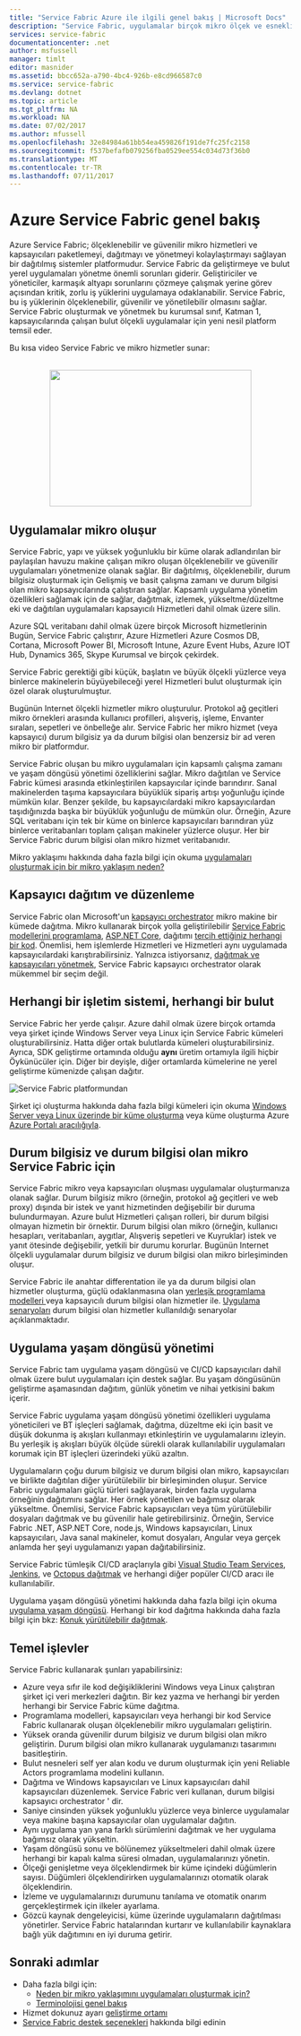 ```yaml
---
title: "Service Fabric Azure ile ilgili genel bakış | Microsoft Docs"
description: "Service Fabric, uygulamalar birçok mikro ölçek ve esneklik sağlamak için burada oluşan genel bakış. Service Fabric bir dağıtılmış sistemler platform ölçeklenebilir, güvenilir oluşturmak için kullanılan ve kolayca yönetilen bulut uygulamalarının ' dir."
services: service-fabric
documentationcenter: .net
author: msfussell
manager: timlt
editor: masnider
ms.assetid: bbcc652a-a790-4bc4-926b-e8cd966587c0
ms.service: service-fabric
ms.devlang: dotnet
ms.topic: article
ms.tgt_pltfrm: NA
ms.workload: NA
ms.date: 07/02/2017
ms.author: mfussell
ms.openlocfilehash: 32e84984a61bb54ea459826f191de7fc25fc2158
ms.sourcegitcommit: f537befafb079256fba0529ee554c034d73f36b0
ms.translationtype: MT
ms.contentlocale: tr-TR
ms.lasthandoff: 07/11/2017
---
```

# <a name="overview-of-azure-service-fabric"></a>Azure Service Fabric genel bakış
Azure Service Fabric; ölçeklenebilir ve güvenilir mikro hizmetleri ve kapsayıcıları paketlemeyi, dağıtmayı ve yönetmeyi kolaylaştırmayı sağlayan bir dağıtılmış sistemler platformudur. Service Fabric da geliştirmeye ve bulut yerel uygulamaları yönetme önemli sorunları giderir. Geliştiriciler ve yöneticiler, karmaşık altyapı sorunlarını çözmeye çalışmak yerine görev açısından kritik, zorlu iş yüklerini uygulamaya odaklanabilir. Service Fabric, bu iş yüklerinin ölçeklenebilir, güvenilir ve yönetilebilir olmasını sağlar. Service Fabric oluşturmak ve yönetmek bu kurumsal sınıf, Katman 1, kapsayıcılarında çalışan bulut ölçekli uygulamalar için yeni nesil platform temsil eder.

Bu kısa video Service Fabric ve mikro hizmetler sunar:<center><a target="_blank" href="https://aka.ms/servicefabricvideo">  
<img src="./media/service-fabric-overview/OverviewVid.png" WIDTH="360" HEIGHT="244">  
</a></center>

## <a name="applications-composed-of-microservices"></a>Uygulamalar mikro oluşur 
Service Fabric, yapı ve yüksek yoğunluklu bir küme olarak adlandırılan bir paylaşılan havuzu makine çalışan mikro oluşan ölçeklenebilir ve güvenilir uygulamaları yönetmenize olanak sağlar. Bir dağıtılmış, ölçeklenebilir, durum bilgisiz oluşturmak için Gelişmiş ve basit çalışma zamanı ve durum bilgisi olan mikro kapsayıcılarında çalıştıran sağlar. Kapsamlı uygulama yönetim özellikleri sağlamak için de sağlar, dağıtmak, izlemek, yükseltme/düzeltme eki ve dağıtılan uygulamaları kapsayıcılı Hizmetleri dahil olmak üzere silin.

Azure SQL veritabanı dahil olmak üzere birçok Microsoft hizmetlerinin Bugün, Service Fabric çalıştırır, Azure Hizmetleri Azure Cosmos DB, Cortana, Microsoft Power BI, Microsoft Intune, Azure Event Hubs, Azure IOT Hub, Dynamics 365, Skype Kurumsal ve birçok çekirdek.

Service Fabric gerektiği gibi küçük, başlatın ve büyük ölçekli yüzlerce veya binlerce makinelerin büyüyebileceği yerel Hizmetleri bulut oluşturmak için özel olarak oluşturulmuştur.

Bugünün Internet ölçekli hizmetler mikro oluşturulur. Protokol ağ geçitleri mikro örnekleri arasında kullanıcı profilleri, alışveriş, işleme, Envanter sıraları, sepetleri ve önbelleğe alır. Service Fabric her mikro hizmet (veya kapsayıcı) durum bilgisiz ya da durum bilgisi olan benzersiz bir ad veren mikro bir platformdur.

Service Fabric oluşan bu mikro uygulamaları için kapsamlı çalışma zamanı ve yaşam döngüsü yönetimi özelliklerini sağlar. Mikro dağıtılan ve Service Fabric kümesi arasında etkinleştirilen kapsayıcılar içinde barındırır. Sanal makinelerden taşıma kapsayıcılara büyüklük sipariş artışı yoğunluğu içinde mümkün kılar. Benzer şekilde, bu kapsayıcılardaki mikro kapsayıcılardan taşıdığınızda başka bir büyüklük yoğunluğu de mümkün olur. Örneğin, Azure SQL veritabanı için tek bir küme on binlerce kapsayıcıları barındıran yüz binlerce veritabanları toplam çalışan makineler yüzlerce oluşur. Her bir Service Fabric durum bilgisi olan mikro hizmet veritabanıdır. 

Mikro yaklaşımı hakkında daha fazla bilgi için okuma [uygulamaları oluşturmak için bir mikro yaklaşım neden?](service-fabric-overview-microservices.md)

## <a name="container-deployment-and-orchestration"></a>Kapsayıcı dağıtım ve düzenleme
Service Fabric olan Microsoft'un [kapsayıcı orchestrator](service-fabric-cluster-resource-manager-introduction.md) mikro makine bir kümede dağıtma. Mikro kullanarak birçok yolla geliştirilebilir [Service Fabric modellerini programlama](service-fabric-choose-framework.md), [ASP.NET Core](service-fabric-reliable-services-communication-aspnetcore.md), dağıtımı [tercih ettiğiniz herhangi bir kod](service-fabric-deploy-existing-app.md). Önemlisi, hem işlemlerde Hizmetleri ve Hizmetleri aynı uygulamada kapsayıcılardaki karıştırabilirsiniz. Yalnızca istiyorsanız, [dağıtmak ve kapsayıcıları yönetmek](service-fabric-containers-overview.md), Service Fabric kapsayıcı orchestrator olarak mükemmel bir seçim değil.

## <a name="any-os-any-cloud"></a>Herhangi bir işletim sistemi, herhangi bir bulut
Service Fabric her yerde çalışır. Azure dahil olmak üzere birçok ortamda veya şirket içinde Windows Server veya Linux için Service Fabric kümeleri oluşturabilirsiniz. Hatta diğer ortak bulutlarda kümeleri oluşturabilirsiniz. Ayrıca, SDK geliştirme ortamında olduğu **aynı** üretim ortamıyla ilgili hiçbir Öykünücüler için. Diğer bir deyişle, diğer ortamlarda kümelerine ne yerel geliştirme kümenizde çalışan dağıtır.

![Service Fabric platformundan][Image1]

Şirket içi oluşturma hakkında daha fazla bilgi kümeleri için okuma [Windows Server veya Linux üzerinde bir küme oluşturma](service-fabric-deploy-anywhere.md) veya küme oluşturma Azure [Azure Portalı aracılığıyla](service-fabric-cluster-creation-via-portal.md).

## <a name="stateless-and-stateful-microservices-for-service-fabric"></a>Durum bilgisiz ve durum bilgisi olan mikro Service Fabric için
Service Fabric mikro veya kapsayıcıları oluşması uygulamalar oluşturmanıza olanak sağlar. Durum bilgisiz mikro (örneğin, protokol ağ geçitleri ve web proxy) dışında bir istek ve yanıt hizmetinden değişebilir bir duruma bulundurmayan. Azure bulut Hizmetleri çalışan rolleri, bir durum bilgisi olmayan hizmetin bir örnektir. Durum bilgisi olan mikro (örneğin, kullanıcı hesapları, veritabanları, aygıtlar, Alışveriş sepetleri ve Kuyruklar) istek ve yanıt ötesinde değişebilir, yetkili bir durumu korurlar. Bugünün Internet ölçekli uygulamalar durum bilgisiz ve durum bilgisi olan mikro birleşiminden oluşur. 

Service Fabric ile anahtar differentation ile ya da durum bilgisi olan hizmetler oluşturma, güçlü odaklanmasına olan [yerleşik programlama modelleri ](service-fabric-choose-framework.md) veya kapsayıcılı durum bilgisi olan hizmetler ile. [Uygulama senaryoları](service-fabric-application-scenarios.md) durum bilgisi olan hizmetler kullanıldığı senaryolar açıklanmaktadır.


## <a name="application-lifecycle-management"></a>Uygulama yaşam döngüsü yönetimi
Service Fabric tam uygulama yaşam döngüsü ve CI/CD kapsayıcıları dahil olmak üzere bulut uygulamaları için destek sağlar. Bu yaşam döngüsünün geliştirme aşamasından dağıtım, günlük yönetim ve nihai yetkisini bakım içerir.

Service Fabric uygulama yaşam döngüsü yönetimi özellikleri uygulama yöneticileri ve BT işleçleri sağlamak, dağıtma, düzeltme eki için basit ve düşük dokunma iş akışları kullanmayı etkinleştirin ve uygulamalarını izleyin. Bu yerleşik iş akışları büyük ölçüde sürekli olarak kullanılabilir uygulamaları korumak için BT işleçleri üzerindeki yükü azaltın.

Uygulamaların çoğu durum bilgisiz ve durum bilgisi olan mikro, kapsayıcıları ve birlikte dağıtılan diğer yürütülebilir bir birleşiminden oluşur. Service Fabric uygulamaları güçlü türleri sağlayarak, birden fazla uygulama örneğinin dağıtımını sağlar. Her örnek yönetilen ve bağımsız olarak yükseltme. Önemlisi, Service Fabric kapsayıcıları veya tüm yürütülebilir dosyaları dağıtmak ve bu güvenilir hale getirebilirsiniz. Örneğin, Service Fabric .NET, ASP.NET Core, node.js, Windows kapsayıcıları, Linux kapsayıcıları, Java sanal makineler, komut dosyaları, Angular veya gerçek anlamda her şeyi uygulamanızı yapan dağıtabilirsiniz.

Service Fabric tümleşik CI/CD araçlarıyla gibi [Visual Studio Team Services](https://www.visualstudio.com/team-services/), [Jenkins](https://jenkins.io/index.html), ve [Octopus dağıtmak](https://octopus.com/) ve herhangi diğer popüler CI/CD aracı ile kullanılabilir.

Uygulama yaşam döngüsü yönetimi hakkında daha fazla bilgi için okuma [uygulama yaşam döngüsü](service-fabric-application-lifecycle.md). Herhangi bir kod dağıtma hakkında daha fazla bilgi için bkz: [Konuk yürütülebilir dağıtmak](service-fabric-deploy-existing-app.md).

## <a name="key-capabilities"></a>Temel işlevler
Service Fabric kullanarak şunları yapabilirsiniz:

* Azure veya sıfır ile kod değişikliklerini Windows veya Linux çalıştıran şirket içi veri merkezleri dağıtın. Bir kez yazma ve herhangi bir yerden herhangi bir Service Fabric küme dağıtma.
* Programlama modelleri, kapsayıcıları veya herhangi bir kod Service Fabric kullanarak oluşan ölçeklenebilir mikro uygulamaları geliştirin.
* Yüksek oranda güvenilir durum bilgisiz ve durum bilgisi olan mikro geliştirin. Durum bilgisi olan mikro kullanarak uygulamanızı tasarımını basitleştirin. 
* Bulut nesneleri self yer alan kodu ve durum oluşturmak için yeni Reliable Actors programlama modelini kullanın.
* Dağıtma ve Windows kapsayıcıları ve Linux kapsayıcıları dahil kapsayıcıları düzenlemek. Service Fabric veri kullanan, durum bilgisi kapsayıcı orchestrator ' dir.
* Saniye cinsinden yüksek yoğunluklu yüzlerce veya binlerce uygulamalar veya makine başına kapsayıcılar olan uygulamalar dağıtın.
* Aynı uygulama yan yana farklı sürümlerini dağıtmak ve her uygulama bağımsız olarak yükseltin.
* Yaşam döngüsü sonu ve bölünemez yükseltmeleri dahil olmak üzere herhangi bir kapalı kalma süresi olmadan, uygulamalarınızı yönetin.
* Ölçeği genişletme veya ölçeklendirmek bir küme içindeki düğümlerin sayısı. Düğümleri ölçeklendirirken uygulamalarınızı otomatik olarak ölçeklendirin.
* İzleme ve uygulamalarınızı durumunu tanılama ve otomatik onarım gerçekleştirmek için ilkeler ayarlama.
* Gözcü kaynak dengeleyicisi, küme üzerinde uygulamaların dağıtılması yönetirler. Service Fabric hatalarından kurtarır ve kullanılabilir kaynaklara bağlı yük dağıtımını en iyi duruma getirir.

<!--Every topic should have next steps and links to the next logical set of content to keep the customer engaged-->
## <a name="next-steps"></a>Sonraki adımlar
* Daha fazla bilgi için:
  * [Neden bir mikro yaklaşımını uygulamaları oluşturmak için?](service-fabric-overview-microservices.md)
  * [Terminolojisi genel bakış](service-fabric-technical-overview.md)
* Hizmet dokunuz ayarı [geliştirme ortamı](service-fabric-get-started.md)  
* [Service Fabric destek seçenekleri](service-fabric-support.md) hakkında bilgi edinin

[Image1]: media/service-fabric-overview/Service-Fabric-Overview.png
